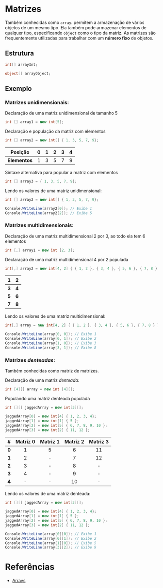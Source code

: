 # Matrizes

Também conhecidas como `array`. permitem a armazenação de vários objetos de um mesmo tipo. Ela também pode armazenar elementos de qualquer tipo, especificando `object` como o tipo da matriz.
As matrizes são frequentemente utilizadas para trabalhar com um **número fixo** de objetos.

## Estrutura
```C#
int[] arrayInt;

object[] arrayObject;
```

## Exemplo

### Matrizes unidimensionais:
Declaração de uma matriz unidimensional de tamanho 5
```C#
int [] array1 = new int[5];
```

Declaração e população da matriz com elementos
```C#
int [] array2 = new int[] { 1, 3, 5, 7, 9};
```

| Posição | 0 | 1 | 2 | 3 | 4 |
| :---: | :---: | :---: | :---: | :---: | :---: |
| **Elementos** | 1 | 3 | 5 | 7 | 9 |

Sintaxe alternativa para popular a matriz com elementos
```C#
int [] array3 = { 1, 3, 5, 7, 9};
```

Lendo os valores de uma matriz unidimensional:
```C#
int [] array2 = new int[] { 1, 3, 5, 7, 9};

Console.WriteLine(array2[0]); // Exibe 1
Console.WriteLine(array2[2]); // Exibe 5
```

### Matrizes multidimensionais:
Declaração de uma matriz multidimensional 2 por 3, ao todo ela tem 6 elementos
```C#
int [,] array1 = new int [2, 3];
```

Declaração de uma matriz multidimensional 4 por 2 populada
```C#
int[,] array2 = new int[4, 2] { { 1, 2 }, { 3, 4 }, { 5, 6 }, { 7, 8 } };
```
| 1 | 2 |
| :---: | :---: |
| **3** | **4** |
| **5** | **6** |
| **7** | **8** |

Lendo os valores de uma matriz multidimensional:
```C#
int[,] array = new int[4, 2] { { 1, 2 }, { 3, 4 }, { 5, 6 }, { 7, 8 } };

Console.WriteLine(array[0, 0]); // Exibe 1
Console.WriteLine(array[0, 1]); // Exibe 2
Console.WriteLine(array[1, 0]); // Exibe 3
Console.WriteLine(array[3, 1]); // Exibe 8
```

### Matrizes *denteadas*:
Também conhecidas como matriz de matrizes.

Declaração de uma matriz *denteada*:
```C#
int [4][] array = new int [4][];
```

Populando uma matriz denteada populada
```C#
int [][] jaggedArray = new int[3][];

jaggedArray[0] = new int[4] { 1, 2, 3, 4};
jaggedArray[1] = new int[1] { 5 };
jaggedArray[2] = new int[5] { 6, 7, 8, 9, 10 };
jaggedArray[3] = new int[2] { 11, 12 };
```

| # | Matriz 0 | Matriz 1 | Matriz 2 | Matriz 3 |
| :---: | :---: | :---: | :---: | :---: |
| **0** | 1 | 5 | 6 | 11 |
| **1** | 2 | - | 7 | 12 |
| **2** | 3 | - | 8 | - |
| **3** | 4 | - | 9 | - |
| **4** | - | - | 10 | - |

Lendo os valores de uma matriz denteada:
```C#
int [][] jaggedArray = new int[3][];

jaggedArray[0] = new int[4] { 1, 2, 3, 4};
jaggedArray[1] = new int[1] { 5 };
jaggedArray[2] = new int[5] { 6, 7, 8, 9, 10 };
jaggedArray[3] = new int[2] { 11, 12 };

Console.WriteLine(array[0][0]); // Exibe 1
Console.WriteLine(array[0][1]); // Exibe 2
Console.WriteLine(array[1][0]); // Exibe 5
Console.WriteLine(array[3][2]); // Exibe 9
```

# Referências

* [Arrays](https://docs.microsoft.com/en-us/dotnet/csharp/src/programming-guide/arrays/)